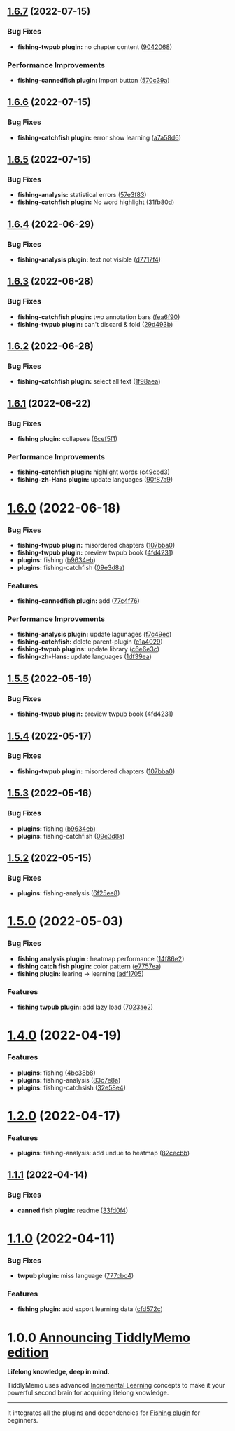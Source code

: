 ## [1.6.7](https://github.com/oflg/TiddlyMemo/compare/v1.6.6...v1.6.7) (2022-07-15)


### Bug Fixes

* **fishing-twpub plugin:** no chapter content ([9042068](https://github.com/oflg/TiddlyMemo/commit/9042068cb9cd8e2b77eab2d1dccfccdc66cfcc72))


### Performance Improvements

* **fishing-cannedfish plugin:** Import button ([570c39a](https://github.com/oflg/TiddlyMemo/commit/570c39a525e324fa16742cb56e85e5f02eb28c39))

## [1.6.6](https://github.com/oflg/TiddlyMemo/compare/v1.6.5...v1.6.6) (2022-07-15)


### Bug Fixes

* **fishing-catchfish plugin:** error show learning ([a7a58d6](https://github.com/oflg/TiddlyMemo/commit/a7a58d6235edcf401a3789a85bd0816fa0216154))

## [1.6.5](https://github.com/oflg/TiddlyMemo/compare/v1.6.4...v1.6.5) (2022-07-15)


### Bug Fixes

* **fishing-analysis:** statistical errors ([57e3f83](https://github.com/oflg/TiddlyMemo/commit/57e3f832f0747cdb96fcc90b1b1c154c753d9ef9))
* **fishing-catchfish plugin:** No word highlight ([31fb80d](https://github.com/oflg/TiddlyMemo/commit/31fb80d6a4f2ec0eb58ea2ac622e45e823379a4e))

## [1.6.4](https://github.com/oflg/TiddlyMemo/compare/v1.6.3...v1.6.4) (2022-06-29)


### Bug Fixes

* **fishing-analysis plugin:** text not visible ([d7717f4](https://github.com/oflg/TiddlyMemo/commit/d7717f475c4fc6f93e6272375a37a9d1ab1ad5c6))

## [1.6.3](https://github.com/oflg/TiddlyMemo/compare/v1.6.2...v1.6.3) (2022-06-28)


### Bug Fixes

* **fishing-catchfish plugin:** two annotation bars ([fea6f90](https://github.com/oflg/TiddlyMemo/commit/fea6f9034d6cc3066ce05307cffdcec85a6508bc))
* **fishing-twpub plugin:** can't discard & fold ([29d493b](https://github.com/oflg/TiddlyMemo/commit/29d493bbc86fb51c769db71444cbe9c39b380072))

## [1.6.2](https://github.com/oflg/TiddlyMemo/compare/v1.6.1...v1.6.2) (2022-06-28)


### Bug Fixes

* **fishing-catchfish plugin:** select all text ([1f98aea](https://github.com/oflg/TiddlyMemo/commit/1f98aeaf3956e6762df122a6675f5791d240765a))

## [1.6.1](https://github.com/oflg/TiddlyMemo/compare/v1.6.0...v1.6.1) (2022-06-22)


### Bug Fixes

* **fishing plugin:** collapses ([6cef5f1](https://github.com/oflg/TiddlyMemo/commit/6cef5f1f49b71b84b8904937c1a81f501fa62396))


### Performance Improvements

* **fishing-catchfish plugin:** highlight words ([c49cbd3](https://github.com/oflg/TiddlyMemo/commit/c49cbd300a2ae294b368d14aa9120bd53b8c1d3a))
* **fishing-zh-Hans plugin:** update languages ([90f87a9](https://github.com/oflg/TiddlyMemo/commit/90f87a955c596b22052c254a48b165acf8eb47d8))

# [1.6.0](https://github.com/oflg/TiddlyMemo/compare/v1.5.2...v1.6.0) (2022-06-18)


### Bug Fixes

* **fishing-twpub plugin:** misordered chapters ([107bba0](https://github.com/oflg/TiddlyMemo/commit/107bba05dbb3a6fa8a08b73d4ff7686ad92d0205))
* **fishing-twpub plugin:** preview twpub book ([4fd4231](https://github.com/oflg/TiddlyMemo/commit/4fd423148956755c276dbd5a321bd0c58ddac291))
* **plugins:** fishing ([b9634eb](https://github.com/oflg/TiddlyMemo/commit/b9634ebf3e9349ccd63a2afa8eddea11ada2a311))
* **plugins:** fishing-catchfish ([09e3d8a](https://github.com/oflg/TiddlyMemo/commit/09e3d8a351bae48cd7a6a0874787bcb50ad6ff92))


### Features

* **fishing-cannedfish plugin:** add ([77c4f76](https://github.com/oflg/TiddlyMemo/commit/77c4f76652ef442b59ac5f003490da8429b4a650))


### Performance Improvements

* **fishing-analysis plugin:** update lagunages ([f7c49ec](https://github.com/oflg/TiddlyMemo/commit/f7c49ec563c931f7822650c4fe71cb9429d9c3e9))
* **fishing-catchfish:** delete parent-plugin ([e1a4029](https://github.com/oflg/TiddlyMemo/commit/e1a4029afe3d94135561f8ed9f510bf07462b6ea))
* **fishing-twpub plugins:** update library ([c6e6e3c](https://github.com/oflg/TiddlyMemo/commit/c6e6e3cca37c1640cc8faab85ee4d5504f358ef7))
* **fishing-zh-Hans:** update languages ([1df39ea](https://github.com/oflg/TiddlyMemo/commit/1df39ea9524a793cfa3e9111624a80d55e421ba3))

## [1.5.5](https://github.com/oflg/TiddlyMemo/compare/v1.5.4...v1.5.5) (2022-05-19)

### Bug Fixes

* **fishing-twpub plugin:** preview twpub book ([4fd4231](https://github.com/oflg/TiddlyMemo/commit/4fd423148956755c276dbd5a321bd0c58ddac291))

## [1.5.4](https://github.com/oflg/TiddlyMemo/compare/v1.5.3...v1.5.4) (2022-05-17)


### Bug Fixes

* **fishing-twpub plugin:** misordered chapters ([107bba0](https://github.com/oflg/TiddlyMemo/commit/107bba05dbb3a6fa8a08b73d4ff7686ad92d0205))

## [1.5.3](https://github.com/oflg/TiddlyMemo/compare/v1.5.2...v1.5.3) (2022-05-16)


### Bug Fixes

* **plugins:** fishing ([b9634eb](https://github.com/oflg/TiddlyMemo/commit/b9634ebf3e9349ccd63a2afa8eddea11ada2a311))
* **plugins:** fishing-catchfish ([09e3d8a](https://github.com/oflg/TiddlyMemo/commit/09e3d8a351bae48cd7a6a0874787bcb50ad6ff92))

## [1.5.2](https://github.com/oflg/TiddlyMemo/compare/v1.5.1...v1.5.2) (2022-05-15)


### Bug Fixes

* **plugins:** fishing-analysis ([6f25ee8](https://github.com/oflg/TiddlyMemo/commit/6f25ee828ff45094f17dfccf8ade936791056e5f))

# [1.5.0](https://github.com/oflg/TiddlyMemo/compare/v1.4.0...v1.5.0) (2022-05-03)

### Bug Fixes

* **fishing analysis plugin :** heatmap performance ([14f86e2](https://github.com/oflg/TiddlyMemo/commit/14f86e215e27a479407f429ba438391d7798398e))
* **fishing catch fish plugin:** color pattern ([e7757ea](https://github.com/oflg/TiddlyMemo/commit/e7757ea73c09e547359f60eb30898afdf9a23ba6))
* **fishing plugin:** learing -> learning ([adf1705](https://github.com/oflg/TiddlyMemo/commit/adf17059bbdf5455a22f94a3fd4ba630a441a3b5))

### Features

* **fishing twpub plugin:** add lazy load ([7023ae2](https://github.com/oflg/TiddlyMemo/commit/7023ae2893b71e9687fb20929eba420e52dbf475))

# [1.4.0](https://github.com/oflg/TiddlyMemo/compare/v1.3.0...v1.4.0) (2022-04-19)


### Features

* **plugins:** fishing ([4bc38b8](https://github.com/oflg/TiddlyMemo/commit/4bc38b8c99dc3040d1d464f289c1107f3727a37c))
* **plugins:** fishing-analysis ([83c7e8a](https://github.com/oflg/TiddlyMemo/commit/83c7e8a4949f6196ee472e6eb4b3ff13be3e015a))
* **plugins:** fishing-catchsish ([32e58e4](https://github.com/oflg/TiddlyMemo/commit/32e58e433d72100eeeb2bb639579b6191eabd530))

# [1.2.0](https://github.com/oflg/TiddlyMemo/compare/v1.1.1...v1.2.0) (2022-04-17)


### Features

* **plugins:** fishing-analysis: add undue to heatmap ([82cecbb](https://github.com/oflg/TiddlyMemo/commit/82cecbb9c813654367fb135933bc9ee2d231ead9))

## [1.1.1](https://github.com/oflg/TiddlyMemo/compare/v1.1.0...v1.1.1) (2022-04-14)


### Bug Fixes

* **canned fish plugin:** readme ([33fd0f4](https://github.com/oflg/TiddlyMemo/commit/33fd0f4a4728f71ced5eec309779491720201f23))

# [1.1.0](https://github.com/oflg/TiddlyMemo/compare/v1.0.0...v1.1.0) (2022-04-11)


### Bug Fixes

* **twpub plugin:** miss language ([777cbc4](https://github.com/oflg/TiddlyMemo/commit/777cbc4dfb2bcee3a7b7216c1139eb5439756086))


### Features

* **fishing plugin:** add export learning data ([cfd572c](https://github.com/oflg/TiddlyMemo/commit/cfd572c296af7e1280b6c285dbb0587dd66758d6))

# 1.0.0 [Announcing TiddlyMemo edition](https://tiddlymemo.org/)

**Lifelong knowledge, deep in mind.**

TiddlyMemo uses advanced [Incremental Learning](https://help.supermemo.org/wiki/Incremental_learning) concepts to make it your powerful second brain for acquiring lifelong knowledge.

---

 It integrates all the plugins and dependencies for [Fishing plugin](https://github.com/oflg/fishing) for beginners.
